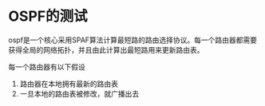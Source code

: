 # OSPF的测试

ospf是一个核心采用SPAF算法计算最短路的路由选择协议。每一个路由器都需要获得全局的网络拓扑，并且由此计算出最短路用来更新路由表。

每一个路由器有以下假设

1. 路由器在本地拥有最新的路由表
1. 一旦本地的路由表被修改，就广播出去

